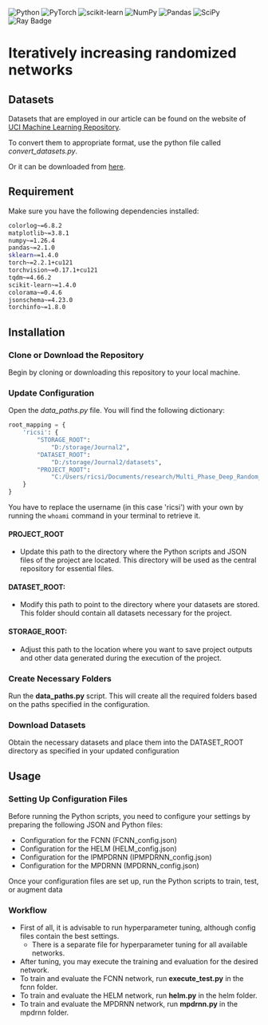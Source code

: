 ![Python](https://img.shields.io/badge/python-v3.11-3670A0?style=for-the-badge&logo=python&logoColor=ffdd54)
![PyTorch](https://img.shields.io/badge/PyTorch-v2.2.1-%23EE4C2C.svg?style=for-the-badge&logo=PyTorch&logoColor=white)
![scikit-learn](https://img.shields.io/badge/scikit-v1.4.0--learn-%23F7931E.svg?style=for-the-badge&logo=scikit-learn&logoColor=white)
![NumPy](https://img.shields.io/badge/numpy-v1.26-%23013243.svg?style=for-the-badge&logo=numpy&logoColor=white)
![Pandas](https://img.shields.io/badge/pandas-v2.1.0-%23150458.svg?style=for-the-badge&logo=pandas&logoColor=white)
![SciPy](https://img.shields.io/badge/SciPy-v1.12.0-%230C55A5.svg?style=for-the-badge&logo=scipy&logoColor=%white)
![Ray Badge](https://img.shields.io/badge/Ray-v2.23.0-028CF0?logo=ray&logoColor=fff&style=for-the-badge)


# Iteratively increasing randomized networks

## Datasets
Datasets that are employed in our article can be found on the website of 
<a href="https://www.example.com/my great page">UCI Machine Learning Repository</a>.

To convert them to appropriate format, use the python file called _convert_datasets.py_.

Or it can be downloaded from <a href="https://drive.google.com/file/d/1Fe3DjPOGgzNmlnJj0yn0WTUazh3ojL8k/view?usp=drive_link">here<a/>.

## Requirement
Make sure you have the following dependencies installed:

```bash
colorlog~=6.8.2
matplotlib~=3.8.1
numpy~=1.26.4
pandas~=2.1.0
sklearn==1.4.0
torch~=2.2.1+cu121
torchvision~=0.17.1+cu121
tqdm~=4.66.2
scikit-learn~=1.4.0
colorama~=0.4.6
jsonschema~=4.23.0
torchinfo~=1.8.0
```

## Installation

### Clone or Download the Repository
Begin by cloning or downloading this repository to your local machine.

### Update Configuration
Open the _data_paths.py_ file. You will find the following dictionary:

```python
root_mapping = {
    'ricsi': {
        "STORAGE_ROOT":
            "D:/storage/Journal2",
        "DATASET_ROOT":
            "D:/storage/Journal2/datasets",
        "PROJECT_ROOT":
            "C:/Users/ricsi/Documents/research/Multi_Phase_Deep_Random_Neural_Network",
    }
}
```

You have to replace the username (in this case 'ricsi') with your own by running the `whoami` command in your terminal to retrieve it.

#### PROJECT_ROOT
- Update this path to the directory where the Python scripts and JSON files of the project are located. This directory will be used as the central repository for essential files.
#### DATASET_ROOT: 
- Modify this path to point to the directory where your datasets are stored. This folder should contain all datasets necessary for the project.
#### STORAGE_ROOT: 
- Adjust this path to the location where you want to save project outputs and other data generated during the execution of the project.

### Create Necessary Folders
Run the __data_paths.py__ script. This will create all the required folders based on the paths specified in the configuration.

### Download Datasets
Obtain the necessary datasets and place them into the DATASET_ROOT directory as specified in your updated configuration

## Usage
### Setting Up Configuration Files
Before running the Python scripts, you need to configure your settings by preparing the following JSON and Python files:
- Configuration for the FCNN (FCNN_config.json)
- Configuration for the HELM (HELM_config.json)
- Configuration for the IPMPDRNN (IPMPDRNN_config.json)
- Configuration for the MPDRNN (MPDRNN_config.json)


Once your configuration files are set up, run the Python scripts to train, test, or augment data

### Workflow
- First of all, it is advisable to run hyperparameter tuning, although config files contain the best settings.
  - There is a separate file for hyperparameter tuning for all available networks. 
- After tuning, you may execute the training and evaluation for the desired network.
- To train and evaluate the FCNN network, run __execute_test.py__ in the fcnn folder.
- To train and evaluate the HELM network, run __helm.py__ in the helm folder.
- To train and evaluate the MPDRNN network, run __mpdrnn.py__ in the mpdrnn folder.